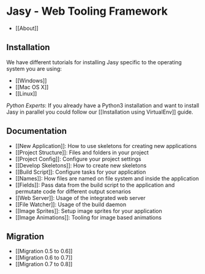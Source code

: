 Jasy - Web Tooling Framework
============================

* [[About]]

## Installation

We have different tutorials for installing Jasy specific to the operating system you are using:

* [[Windows]]
* [[Mac OS X]]
* [[Linux]]

*Python Experts*: If you already have a Python3 installation and want to install Jasy in parallel you could follow our [[Installation using VirtualEnv]] guide.

## Documentation

* [[New Application]]: How to use skeletons for creating new applications
* [[Project Structure]]: Files and folders in your project
* [[Project Config]]: Configure your project settings
* [[Develop Skeletons]]: How to create new skeletons
* [[Build Script]]: Configure tasks for your application
* [[Names]]: How files are named on file system and inside the application
* [[Fields]]: Pass data from the build script to the application and permutate code for different output scenarios
* [[Web Server]]: Usage of the integrated web server
* [[File Watcher]]: Usage of the build daemon
* [[Image Sprites]]: Setup image sprites for your application
* [[Image Animations]]: Tooling for image based animations

## Migration

* [[Migration 0.5 to 0.6]]
* [[Migration 0.6 to 0.7]]
* [[Migration 0.7 to 0.8]]